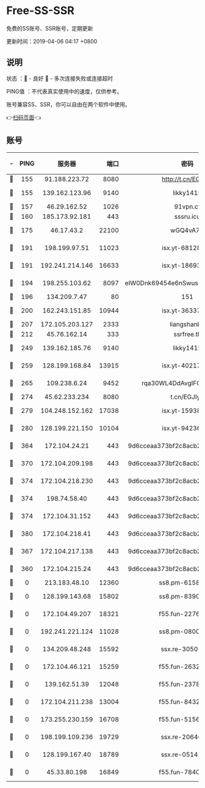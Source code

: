 # Free-SS-SSR

免费的SS账号、SSR账号，定期更新

更新时间：2019-04-06 04:17 +0800

## 说明

状态     ：🙂 - 良好 🙁 - 多次连接失败或连接超时

PING值   ：不代表真实使用中的速度，仅供参考。

账号兼容SS、SSR，你可以自由在两个软件中使用。

👉[扫码页面](https://liesauer.github.io/Free-SS-SSR/)👈

## 账号

|-|PING|服务器|端口|密码|加密方式|区域|
|:----:|:----:|:-----:|-----:|:----:|:----:|:----:|
|🙂|155|91.188.223.72|8080|http://t.cn/EGJIyrl|rc4-md5|RU|
|🙂|155|139.162.123.96|9140|likky1415|aes-256-cfb|JP|
|🙂|157|46.29.162.52|1026|91vpn.cf|rc4-md5|RU|
|🙂|160|185.173.92.181|443|sssru.icu|rc4-md5|RU|
|🙂|175|46.17.43.2|22100|wGQ4vA7D|aes-256-gcm|RU|
|🙂|191|198.199.97.51|11023|isx.yt-68128426|aes-256-cfb|US|
|🙂|191|192.241.214.146|16633|isx.yt-18693528|aes-256-cfb|US|
|🙂|194|198.255.103.62|8097|eIW0Dnk69454e6nSwuspv9DmS201tQ0D|aes-256-cfb|US|
|🙂|196|134.209.7.47|80|151|chacha20|US|
|🙂|200|162.243.151.85|10944|isx.yt-36337556|aes-256-cfb|US|
|🙂|207|172.105.203.127|2333|liangshanbo|chacha20|JP|
|🙂|212|45.76.162.14|333|ssrfree.tk|rc4|SG|
|🙂|249|139.162.185.76|9140|likky1415|aes-256-cfb|DE|
|🙂|259|128.199.168.84|13915|isx.yt-40217254|aes-256-cfb|SG|
|🙂|265|109.238.6.24|9452|rqa30WL4DdAvgIFG6Fs3znzTa|aes-256-cfb|FR|
|🙂|274|45.62.233.234|8080|t.cn/EGJIyrl|rc4-md5|CA|
|🙂|279|104.248.152.162|17038|isx.yt-15938934|aes-256-cfb|SG|
|🙂|280|128.199.221.150|10104|isx.yt-94236537|aes-256-cfb|SG|
|🙂|364|172.104.24.21|443|9d6cceaa373bf2c8acb22e60b6a58be6|aes-256-cfb|US|
|🙂|370|172.104.209.198|443|9d6cceaa373bf2c8acb22e60b6a58be6|aes-256-cfb|US|
|🙂|374|172.104.218.230|443|9d6cceaa373bf2c8acb22e60b6a58be6|aes-256-cfb|US|
|🙂|374|198.74.58.40|443|9d6cceaa373bf2c8acb22e60b6a58be6|aes-256-cfb|US|
|🙂|374|172.104.31.152|443|9d6cceaa373bf2c8acb22e60b6a58be6|aes-256-cfb|US|
|🙂|380|172.104.218.41|443|9d6cceaa373bf2c8acb22e60b6a58be6|aes-256-cfb|US|
|🙂|367|172.104.217.138|443|9d6cceaa373bf2c8acb22e60b6a58be6|aes-256-cfb|US|
|🙁|360|172.104.215.24|443|9d6cceaa373bf2c8acb22e60b6a58be6|aes-256-cfb|US|
|🙁|0|213.183.48.10|12360|ss8.pm-61585593|rc4-md5|RU|
|🙁|0|128.199.143.68|15802|ss8.pm-83903752|aes-256-cfb|SG|
|🙁|0|172.104.49.207|18321|f55.fun-22761918|aes-256-cfb|SG|
|🙁|0|192.241.221.124|11028|ss8.pm-08004110|aes-256-cfb|US|
|🙁|0|134.209.48.248|15592|ssx.re-30501157|aes-256-cfb|US|
|🙁|0|172.104.46.121|15259|f55.fun-26327483|aes-256-cfb|SG|
|🙁|0|139.162.51.39|12048|f55.fun-23786440|aes-256-cfb|SG|
|🙁|0|172.104.211.238|13004|f55.fun-84327083|aes-256-cfb|US|
|🙁|0|173.255.230.159|16708|f55.fun-51565775|aes-256-cfb|US|
|🙁|0|198.199.109.236|19729|ssx.re-20646999|aes-256-cfb|US|
|🙁|0|128.199.167.40|18789|ssx.re-05141157|aes-256-cfb|SG|
|🙁|0|45.33.80.198|16849|f55.fun-78403202|aes-256-cfb|US|
